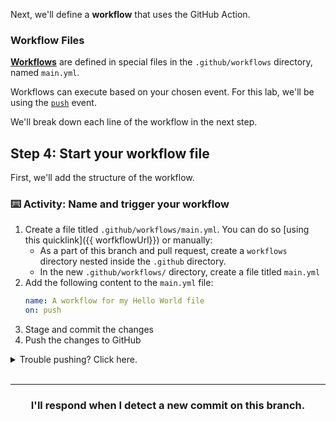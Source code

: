 Next, we'll define a **workflow** that uses the GitHub Action.

### Workflow Files

[**Workflows**](https://docs.github.com/en/actions/reference/workflow-syntax-for-github-actions) are defined in special files in the `.github/workflows` directory, named `main.yml`.

Workflows can execute based on your chosen event. For this lab, we'll be using the [`push`](https://developer.github.com/v3/activity/events/types/#pushevent) event.

We'll break down each line of the workflow in the next step.

## Step 4: Start your workflow file

First, we'll add the structure of the workflow.

### :keyboard: Activity: Name and trigger your workflow

1. Create a file titled `.github/workflows/main.yml`. You can do so [using this quicklink]({{ worfkflowUrl}}) or manually:
   - As a part of this branch and pull request, create a `workflows` directory nested inside the `.github` directory.
   - In the new `.github/workflows/` directory, create a file titled `main.yml`
1. Add the following content to the `main.yml` file:
   ```yaml
   name: A workflow for my Hello World file
   on: push
   ```
1. Stage and commit the changes
1. Push the changes to GitHub

<details><summary>Trouble pushing? Click here.</summary>

The `main.yml` file cannot be edited using an integration. Try editing the file using the web interface, or your command line.

It is possible that you are using an integration (like GitHub Desktop or any other tool that authenticates as you and pushes on your behalf) if you receive a message like the one below:

```shell
To https://github.com/your-username/your-repo.git
 ! [remote rejected] your-branch -> your-branch (refusing to allow an integration to update main.yml)
error: failed to push some refs to 'https://github.com/your-username/your-repo.git'
```

</details>
<br />

<hr>
<h3 align="center">I'll respond when I detect a new commit on this branch.</h3>
